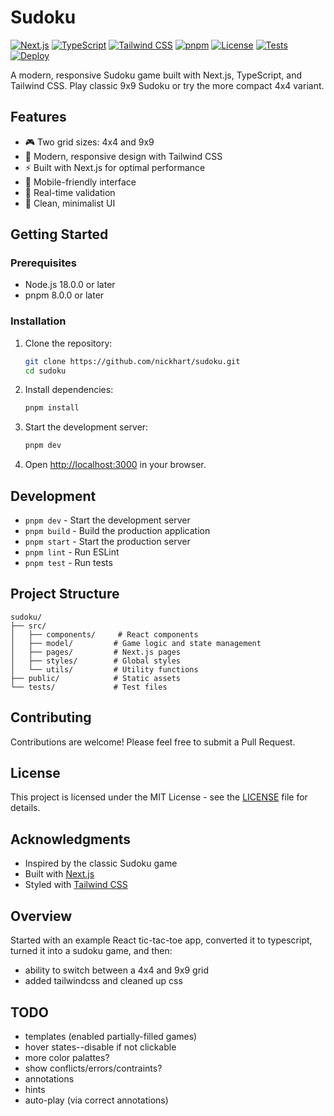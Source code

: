 # Sudoku

[![Next.js](https://img.shields.io/badge/Next.js-14.1.0-black?logo=next.js)](https://nextjs.org/)
[![TypeScript](https://img.shields.io/badge/TypeScript-5.3.3-blue?logo=typescript)](https://www.typescriptlang.org/)
[![Tailwind CSS](https://img.shields.io/badge/Tailwind_CSS-3.4.1-38B2AC?logo=tailwind-css)](https://tailwindcss.com/)
[![pnpm](https://img.shields.io/badge/pnpm-8.15.4-orange?logo=pnpm)](https://pnpm.io/)
[![License](https://img.shields.io/badge/License-MIT-green.svg)](LICENSE)
[![Tests](https://github.com/nickhart/sudoku/actions/workflows/test.yml/badge.svg)](https://github.com/nickhart/sudoku/actions/workflows/test.yml)
[![Deploy](https://github.com/nickhart/sudoku/actions/workflows/deploy.yml/badge.svg)](https://github.com/nickhart/sudoku/actions/workflows/deploy.yml)

A modern, responsive Sudoku game built with Next.js, TypeScript, and Tailwind CSS. Play classic 9x9 Sudoku or try the more compact 4x4 variant.

## Features

- 🎮 Two grid sizes: 4x4 and 9x9
- 🎨 Modern, responsive design with Tailwind CSS
- ⚡ Built with Next.js for optimal performance
- 📱 Mobile-friendly interface
- 🎯 Real-time validation
- 🎨 Clean, minimalist UI

## Getting Started

### Prerequisites

- Node.js 18.0.0 or later
- pnpm 8.0.0 or later

### Installation

1. Clone the repository:

   ```bash
   git clone https://github.com/nickhart/sudoku.git
   cd sudoku
   ```

2. Install dependencies:

   ```bash
   pnpm install
   ```

3. Start the development server:

   ```bash
   pnpm dev
   ```

4. Open [http://localhost:3000](http://localhost:3000) in your browser.

## Development

- `pnpm dev` - Start the development server
- `pnpm build` - Build the production application
- `pnpm start` - Start the production server
- `pnpm lint` - Run ESLint
- `pnpm test` - Run tests

## Project Structure

```
sudoku/
├── src/
│   ├── components/     # React components
│   ├── model/         # Game logic and state management
│   ├── pages/         # Next.js pages
│   ├── styles/        # Global styles
│   └── utils/         # Utility functions
├── public/            # Static assets
└── tests/             # Test files
```

## Contributing

Contributions are welcome! Please feel free to submit a Pull Request.

## License

This project is licensed under the MIT License - see the [LICENSE](LICENSE) file for details.

## Acknowledgments

- Inspired by the classic Sudoku game
- Built with [Next.js](https://nextjs.org/)
- Styled with [Tailwind CSS](https://tailwindcss.com/)

## Overview

Started with an example React tic-tac-toe app, converted it to typescript, turned it into a sudoku game, and then:

- ability to switch between a 4x4 and 9x9 grid
- added tailwindcss and cleaned up css

## TODO

- templates (enabled partially-filled games)
- hover states--disable if not clickable
- more color palattes?
- show conflicts/errors/contraints?
- annotations
- hints
- auto-play (via correct annotations)
